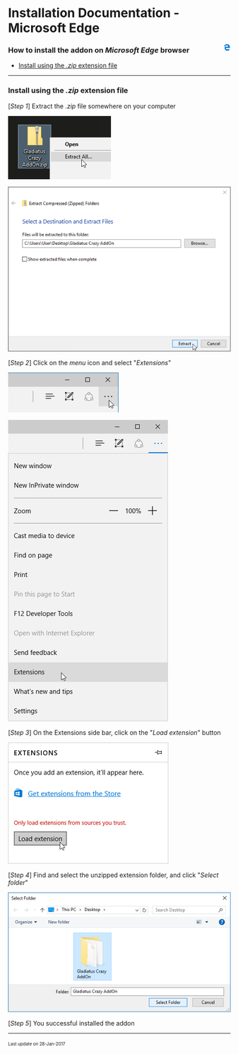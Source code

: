 # Installation Documentation - Microsoft Edge

<img src="resources/browser-icons/edge_16x16.png" align="right">

### How to install the addon on *Microsoft Edge* browser

- [Install using the *.zip* extension file](#install-using-the-zip-extension-file)

---

### Install using the *.zip* extension file

[*Step 1*] Extract the *.zip* file somewhere on your computer

![extension-zip-extract](resources/installation/extension-zip-extract.png)

![extension-zip-extract-window](resources/installation/extension-zip-extract-window.png)

[*Step 2*] Click on the *menu* icon and select "*Extensions*"

![edge-click-on-the-menu](resources/installation/edge-click-on-the-menu.png)

![edge-menu-extensions](resources/installation/edge-menu-extensions.png)

[*Step 3*] On the Extensions side bar, click on the "*Load extension*" button

![edge-load-extension](resources/installation/edge-load-extension.png)

[*Step 4*] Find and select the unzipped extension folder, and click "*Select folder*"

![edge-load-extension-select-folder](resources/installation/edge-load-extension-select-folder.png)

[*Step 5*] You successful installed the addon

---

<sub><sup>Last update on 28-Jan-2017</sup></sub>
